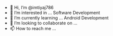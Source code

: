 - 👋 Hi, I’m @imtiyaj786
- 👀 I’m interested in ... Software Development
- 🌱 I’m currently learning ... Android Development
- 💞️ I’m looking to collaborate on ...
- 📫 How to reach me ...

<!---
imtiyaj786/imtiyaj786 is a ✨ special ✨ repository because its `README.md` (this file) appears on your GitHub profile.
You can click the Preview link to take a look at your changes.
--->
